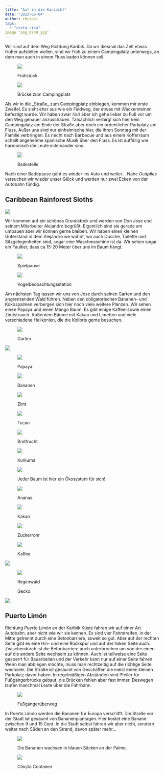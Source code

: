 ```yaml
---
title: "Auf in die Karibik!"
date: "2023-06-04"
author: chrissi
tags: 
  - "costa-rica"
image "img_0749.jpg"
---
```


Wir sind auf dem Weg Richtung Karibik. Da wir diesmal das Zelt etwas früher aufstellen wollen, sind wir früh zu einem Campingplatz unterwegs, an dem man auch in einem Fluss baden können soll.

<figure>

![](https://hafenstrand.wordpress.com/wp-content/uploads/2023/06/img_0706.jpg?w=1024)

<figcaption>

Frühstück

</figcaption>

</figure>

<figure>

![](https://hafenstrand.wordpress.com/wp-content/uploads/2023/06/img_4443.jpg?w=1024)

<figcaption>

Brücke zum Campingplatz

</figcaption>

</figure>

Als wir in die „Straße„ zum Campingplatz einbiegen, kommen mir erste Zweifel. Es sieht eher aus wie ein Feldweg, der etwas mit Wackersteinen befestigt wurde. Wir haben zwar 4x4 aber ich gehe lieber zu Fuß vor um den Weg genauer anzuschauen. Tatsächlich verbirgt sich hier kein Campingplatz am Ende der Straße aber doch ein ordentlicher Parkplatz am Fluss. Außer uns sind nur einheimische hier, die ihren Sonntag mit der Familie verbringen. Es riecht nach Barbecue und aus einem Kofferraum schallt angenehme spanische Musik über den Fluss. Es ist auffällig wie harmonisch die Leute miteinander sind.

<figure>

![](https://hafenstrand.wordpress.com/wp-content/uploads/2023/06/img_0724.jpg?w=1024)

<figcaption>

Badestelle

</figcaption>

</figure>

Nach einer Badepause geht es wieder ins Auto und weiter… Nahe _Guápiles_ versuchen wir wieder unser Glück und werden nur zwei Ecken von der Autobahn fündig.

## Caribbean Rainforest Sloths

![](https://hafenstrand.wordpress.com/wp-content/uploads/2023/06/img_0749.jpg?w=1024)

Wir kommen auf ein schönes Grundstück und werden von _Don_ Jose und seinem Mitarbeiter Alejandro begrüßt. Eigentlich sind sie gerade am umbauen aber wir können gerne bleiben. Wir haben einen kleinen Unterstand in dem Alejandro we wohnt, wo auch Dusche, Toilette und Sitzgelegenheiten sind, sogar eine Waschmaschine ist da. Wir sehen sogar ein Faultier, dass ca 15-20 Meter über uns im Baum hängt.

<figure>

![](https://hafenstrand.wordpress.com/wp-content/uploads/2023/06/img_0753.jpg?w=1024)

<figcaption>

Spielpause

</figcaption>

</figure>

<figure>

![](https://hafenstrand.wordpress.com/wp-content/uploads/2023/06/img_0754.jpg?w=1024)

<figcaption>

Vogelbeobachtungsstation

</figcaption>

</figure>

Am nächsten Tag lassen wir uns von Jose durch seinen Garten und den angrenzenden Wald führen. Neben den obligatorischen Bananen- und Kokospalmen verbergen sich hier noch viele weitere Planzen. Wir sehen einen Papaya und einen Mango Baum. Es gibt einige Kaffee-sowie einen Zimtstrauch. Außerdem Bäume mit Kakao und Limetten und viele verschiedene Helikonien, die die Kolibris gerne besuchen.

<figure>

![](https://hafenstrand.wordpress.com/wp-content/uploads/2023/06/img_0834.jpg?w=1024)

<figcaption>

Garten

</figcaption>

</figure>

![](https://hafenstrand.wordpress.com/wp-content/uploads/2023/06/img_0760.jpg?w=1024)

<figure>

![](https://hafenstrand.wordpress.com/wp-content/uploads/2023/06/img_0777.jpg?w=768)

<figcaption>

Papaya

</figcaption>

</figure>

<figure>

![](https://hafenstrand.wordpress.com/wp-content/uploads/2023/06/img_0842.jpg?w=768)

<figcaption>

Bananen

</figcaption>

</figure>

<figure>

![](https://hafenstrand.wordpress.com/wp-content/uploads/2023/06/img_0780.jpg?w=768)

<figcaption>

Zimt

</figcaption>

</figure>

<figure>

![](https://hafenstrand.wordpress.com/wp-content/uploads/2023/06/img_0824.jpg?w=768)

<figcaption>

Tucan

</figcaption>

</figure>

<figure>

![](https://hafenstrand.wordpress.com/wp-content/uploads/2023/06/img_0838.jpg?w=768)

<figcaption>

Brotfrucht

</figcaption>

</figure>

<figure>

![](https://hafenstrand.wordpress.com/wp-content/uploads/2023/06/img_0803.jpg?w=576)

<figcaption>

Kurkuma

</figcaption>

</figure>

<figure>

![](https://hafenstrand.wordpress.com/wp-content/uploads/2023/06/img_0798.jpg?w=768)

<figcaption>

Jeder Baum ist hier ein Ökosystem für sich!

</figcaption>

</figure>

<figure>

![](https://hafenstrand.wordpress.com/wp-content/uploads/2023/06/img_0785.jpg?w=768)

<figcaption>

Ananas

</figcaption>

</figure>

<figure>

![](https://hafenstrand.wordpress.com/wp-content/uploads/2023/06/img_0800.jpg?w=576)

<figcaption>

Kakao

</figcaption>

</figure>

<figure>

![](https://hafenstrand.wordpress.com/wp-content/uploads/2023/06/img_0794.jpg?w=768)

<figcaption>

Zuckerrohr

</figcaption>

</figure>

<figure>

![](https://hafenstrand.wordpress.com/wp-content/uploads/2023/06/img_0811.jpg?w=768)

<figcaption>

Kaffee

</figcaption>

</figure>

![](https://hafenstrand.wordpress.com/wp-content/uploads/2023/06/img_0827.jpg?w=768)

<figure>

![](https://hafenstrand.wordpress.com/wp-content/uploads/2023/06/img_0815.jpg?w=1024)

<figcaption>

Regenwald

</figcaption>

</figure>

<figure>

<figcaption>

Gecko

</figcaption>



</figure>

![](https://hafenstrand.wordpress.com/wp-content/uploads/2023/06/img_0832.jpg?w=1024)

## Puerto Limón

Richtung _Puerto Limón_ an der Karibik Küste fahren wir auf einer Art Autobahn, aber nicht wie wir sie kennen. Es sind vier Fahrstreifen, in der Mitte getrennt durch eine Betonbarriere, soweit so gut. Aber auf der rechten Seite gibt es eine Hin- und eine Rückspur und auf der linken Seite auch. Zwischendurch ist die Betonbarriere auch unterbrochen um von der einen auf die andere Seite wechseln zu können. Auch ist teilweise eine Seite gesperrt für Bauarbeiten und der Verkehr kann nur auf einer Seite fahren. Wenn man abbiegen möchte, muss man rechtzeitig auf die richtige Seite wechseln. Die Straße ist gesäumt von Geschäften die meist einen kleinen Parkplatz davor haben. In regelmäßigen Abständen sind Pfeiler für Fußgängerbrücke gebaut, die Brücken fehlen aber fast immer. Deswegen laufen manchmal Leute über die Fahrbahn.

<figure>

![](https://hafenstrand.wordpress.com/wp-content/uploads/2023/06/img_1184.jpg?w=1024)

<figcaption>

Fußgängerüberweg

</figcaption>

</figure>

In Puerto Limón werden die Bananen für Europa verschifft. Die Straße vor der Stadt ist gesäumt von Bananenplantagen. Hier kostet eine Banane zwischen 9 und 15 Cent. In die Stadt selbst fahren wir aber nicht, sondern weiter nach Süden an den Strand, davon später mehr…

<figure>

![](https://hafenstrand.wordpress.com/wp-content/uploads/2023/06/img_1195.jpg?w=1024)

<figcaption>

Die Bananen wachsen in blauen Säcken an der Palme.

</figcaption>

</figure>

<figure>

![](https://hafenstrand.wordpress.com/wp-content/uploads/2023/06/img_1189.jpg?w=1024)

<figcaption>

Chiqita Container

</figcaption>

</figure>
